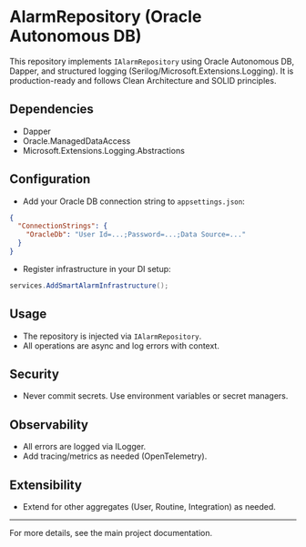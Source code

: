 # AlarmRepository (Oracle Autonomous DB)

This repository implements `IAlarmRepository` using Oracle Autonomous DB, Dapper, and structured logging (Serilog/Microsoft.Extensions.Logging). It is production-ready and follows Clean Architecture and SOLID principles.

## Dependencies
- Dapper
- Oracle.ManagedDataAccess
- Microsoft.Extensions.Logging.Abstractions

## Configuration
- Add your Oracle DB connection string to `appsettings.json`:

```json
{
  "ConnectionStrings": {
    "OracleDb": "User Id=...;Password=...;Data Source=..."
  }
}
```

- Register infrastructure in your DI setup:

```csharp
services.AddSmartAlarmInfrastructure();
```

## Usage
- The repository is injected via `IAlarmRepository`.
- All operations are async and log errors with context.

## Security
- Never commit secrets. Use environment variables or secret managers.

## Observability
- All errors are logged via ILogger.
- Add tracing/metrics as needed (OpenTelemetry).

## Extensibility
- Extend for other aggregates (User, Routine, Integration) as needed.

---

For more details, see the main project documentation.
